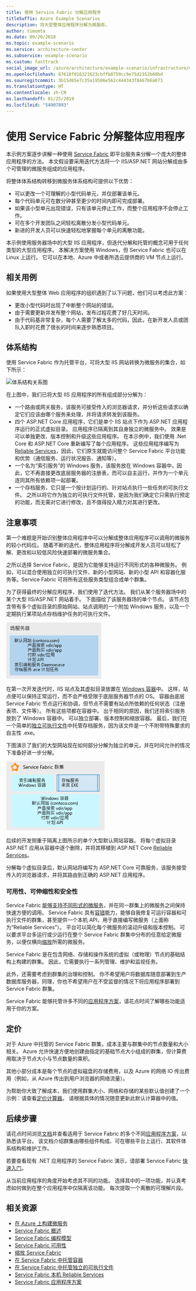 ```yaml
---
title: 使用 Service Fabric 分解应用程序
titleSuffix: Azure Example Scenarios
description: 将大型整体应用程序分解为微服务。
author: timomta
ms.date: 09/20/2018
ms.topic: example-scenario
ms.service: architecture-center
ms.subservice: example-scenario
ms.custom: fasttrack
social_image_url: /azure/architecture/example-scenario/infrastructure/media/architecture-service-fabric-complete.png
ms.openlocfilehash: 67610f016321623cbffb0759cc9e75d2352b60bd
ms.sourcegitcommit: 3b15d65e7c35a19506e562c444343f8467b6a073
ms.translationtype: HT
ms.contentlocale: zh-CN
ms.lasthandoff: 01/25/2019
ms.locfileid: "54907893"
---
```

# <a name="using-service-fabric-to-decompose-monolithic-applications"></a>使用 Service Fabric 分解整体应用程序

本示例方案逐步讲解一种使用 [Service Fabric](/azure/service-fabric/service-fabric-overview) 即平台服务来分解一个庞大的整体应用程序的方法。 本文假设要采用迭代方法将一个 IIS/ASP.NET 网站分解成由多个可管理的微服务组成的应用程序。

将整体体系结构转移到微服务体系结构可提供以下优势：

- 可以更改一个可理解的小型代码单元，并仅部署该单元。
- 每个代码单元可在数分钟甚至更少的时间内即可完成部署。
- 如果该小型单元出现错误，只有该单元停止工作，而整个应用程序不会停止工作。
- 可在多个开发团队之间轻松离散分发小型代码单元。
- 新进的开发人员可以快速轻松地掌握每个单元的离散功能。

本示例使用服务器场中的大型 IIS 应用程序，但迭代分解和托管的概念可用于任何类型的大型应用程序。 本解决方案使用 Windows，但 Service Fabric 也可以在 Linux 上运行。 它可以在本地、Azure 中或者所选云提供商的 VM 节点上运行。

## <a name="relevant-use-cases"></a>相关用例

如果使用大型整体 Web 应用程序的组织遇到了以下问题，他们可以考虑此方案：

- 更改小型代码时出现了中断整个网站的错误。
- 由于需要更新并发布整个网站，发布过程花费了好几天时间。
- 由于代码基非常复杂，每个人需要了解太多的代码，因此，在新开发人员或团队入职时花费了很长的时间来逐步熟悉项目。

## <a name="architecture"></a>体系结构

使用 Service Fabric 作为托管平台，可将大型 IIS 网站转换为微服务的集合，如下所示：

![体系结构关系图](./media/architecture-service-fabric-complete.png)

在上图中，我们已将大型 IIS 应用程序的所有组成部分分解为：

- 一个路由或网关服务，该服务可接受传入的浏览器请求，并分析这些请求以确定它们应该由哪个服务来处理，并将请求转发到该服务。
- 四个 ASP.NET Core 应用程序，它们是单个 IIS 站点下作为 ASP.NET 应用程序运行的正式虚拟目录。 应用程序已隔离到其自身独立的微服务中。 效果是可以单独更改、版本控制和升级这些应用程序。 在本示例中，我们使用 .Net Core 和 ASP.NET Core 重新编写了每个应用程序。 这些应用程序编写为 [Reliable Services](/azure/service-fabric/service-fabric-reliable-services-introduction)，因此，它们原生就能访问整个 Service Fabric 平台功能和优势（通信服务、运行状况报告、通知等）。
- 一个名为“索引服务”的 Windows 服务，该服务放在 Windows 容器中，因此，它不再直接更改底层服务器的注册表，而可以自主运行，并作为一个单元连同其所有依赖项一起部署。
- 一个存档服务，它只是一个按计划运行的、针对站点执行一些任务的可执行文件。 之所以将它作为独立的可执行文件托管，是因为我们确定它只需执行预定的功能，而无需对它进行修改，且不值得投入精力对其进行更改。

## <a name="considerations"></a>注意事项

第一个难题是开始识别整体应用程序中可以分解成整体应用程序可以调用的微服务的较小代码位。 随着不断的迭代，整体应用程序将分解成开发人员可以轻松了解、更改和以较低风险快速部署的微服务集合。

之所以选择 Service Fabric，是因为它能够支持运行不同形式的各种微服务。 例如，可以混合使用独立的可执行文件、新的小型网站、新的小型 API 和容器化服务等。Service Fabric 可将所有这些服务类型组合成单个群集。

为了获得最终的分解应用程序，我们使用了迭代方法。 我们从某个服务器场中的某个大型 IIS/ASP.NET 网站着手。 下面描绘了该服务器场的单个节点。 该节点包含带有多个虚拟目录的原始网站、站点调用的一个附加 Windows 服务，以及一个定期执行某项站点存档维护任务的可执行文件。

![整体体系结构示意图](./media/architecture-service-fabric-monolith.png)

在第一次开发迭代时，IIS 站点及其虚拟目录放置在 [Windows 容器](/azure/service-fabric/service-fabric-containers-overview)中。 这样，站点便可以保持正常运行，而不会严格受限于底层服务器节点的 OS。 容器由底层 Service Fabric 节点运行和协调，但节点不需要有站点所依赖的任何状态（注册表项、文件等）。 所有这些项都在容器中。 出于相同的原因，我们还将索引服务放到了 Windows 容器中。 可以独立部署、版本控制和缩放容器。 最后，我们在一个简单的[独立可执行文件](/azure/service-fabric/service-fabric-guest-executables-introduction)中托管存档服务，因为该文件是一个不附带特殊要求的自主性 .exe。

下图演示了我们的大型网站现在如何部分分解为独立的单元，并在时间允许的情况下准备好进一步分解。

![显示部分分解结果的体系结构示意图](./media/architecture-service-fabric-midway.png)

后续的开发侧重于隔离上图所示的单个大型默认网站容器。 将每个虚拟目录 ASP.NET 应用从容器中逐个删除，并将其移植到 ASP.NET Core [Reliable Services](/azure/service-fabric/service-fabric-reliable-services-introduction)。

分解每个虚拟目录后，默认网站将编写为 ASP.NET Core 可靠服务，该服务接受传入的浏览器请求，并将其路由到正确的 ASP.NET 应用程序。

### <a name="availability-scalability-and-security"></a>可用性、可伸缩性和安全性

Service Fabric [能够支持不同形式的微服务](/azure/service-fabric/service-fabric-choose-framework)，并在同一群集上的微服务之间保持快速方便的调用。 Service Fabric 具有[容错](/azure/service-fabric/service-fabric-availability-services)能力，能够自我修复可运行容器和可执行文件的群集，甚至提供一个本机 API，用于直接编写微服务（上面称为“Reliable Services”）。 平台可以简化每个微服务的滚动升级和版本控制。 可以要求平台多运行或少运行在整个 Service Fabric 群集中分布的任意给定微服务，以便仅横向[缩放](/azure/service-fabric/service-fabric-concepts-scalability)所需的微服务。

Service Fabric 是在包含网络、存储和操作系统的虚拟（或物理）节点的基础结构上构建的群集。 因此，它需要执行一系列管理、维护和监视任务。

此外，还需要考虑到群集的治理和控制。 你不希望用户将数据库随意部署到生产数据库服务器，同理，你也不希望用户在不受监督的情况下将应用程序部署到 Service Fabric 群集。

Service Fabric 能够托管许多不同的[应用程序方案](/azure/service-fabric/service-fabric-application-scenarios)，请花点时间了解哪些功能适用于你的方案。

## <a name="pricing"></a>定价

对于 Azure 中托管的 Service Fabric 群集，成本主要与群集中的节点数量和大小相关。 Azure 允许快速方便地创建由指定的基础节点大小组成的群集，但计算费用取决于节点大小与节点数量的乘积。

其他小部分成本是每个节点的虚拟磁盘的存储费用，以及 Azure 的网络 IO 传出费用（例如，从 Azure 传出到用户浏览器的网络流量）。

为帮助你大致了解成本，我们使用群集大小、网络和存储的某些默认值创建了一个示例：请查看[定价计算器](https://azure.com/e/52dea096e5844d5495a7b22a9b2ccdde)。 请根据具体的情况随意更新此默认计算器中的值。

## <a name="next-steps"></a>后续步骤

请花点时间浏览[文档](/azure/service-fabric/service-fabric-overview)并查看适用于 Service Fabric 的多个不同[应用程序方案](/azure/service-fabric/service-fabric-application-scenarios)，以熟悉该平台。 该文档介绍群集由哪些组件构成、可在哪些平台上运行、其软件体系结构和维护工作。

若要查看现有 .NET 应用程序的 Service Fabric 演示，请部署 Service Fabric [快速入门](/azure/service-fabric/service-fabric-quickstart-dotnet)。

从当前应用程序的角度开始考虑其不同的功能。 选择其中的一项功能，并认真考虑如何做到在整个应用程序中仅隔离该功能。 每次提取一个离散的可理解片段。

## <a name="related-resources"></a>相关资源

- [在 Azure 上构建微服务](/azure/architecture/microservices)
- [Service Fabric 概述](/azure/service-fabric/service-fabric-overview)
- [Service Fabric 编程模型](/azure/service-fabric/service-fabric-choose-framework)
- [Service Fabric 可用性](/azure/service-fabric/service-fabric-availability-services)
- [缩放 Service Fabric](/azure/service-fabric/service-fabric-concepts-scalability)
- [在 Service Fabric 中托管容器](/azure/service-fabric/service-fabric-containers-overview)
- [在 Service Fabric 中托管独立的可执行文件](/azure/service-fabric/service-fabric-guest-executables-introduction)
- [Service Fabric 本机 Reliable Services](/azure/service-fabric/service-fabric-reliable-services-introduction)
- [Service Fabric 应用程序方案](/azure/service-fabric/service-fabric-application-scenarios)